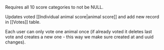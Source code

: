 Requires all 10 score categories to not be NULL.

Updates voted [[Individual animal score|animal score]] and add new record in [[Votes]] table.

Each user can only vote one animal once (if already voted it deletes last vote and creates a new one - this way we make sure created at and uuid changes).